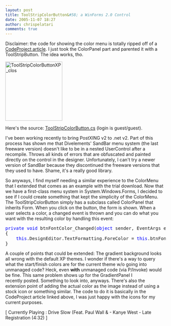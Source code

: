 ```yaml
---
layout: post
title: ToolStripColorButton&#58; a WinForms 2.0 Control
date: 2005-11-07 18:27
author: chrispelatari
comments: true
---
```

Disclaimer: the code for showing the color menu is totally ripped off of a <a href="http://codeproject.com/cs/miscctrl/ColorButton.asp">CodeProject
article</a>. I just took the ColorPanel part and parented it with a
ToolStripButton. The idea works, tho.

<a href="http://chrispelatari.files.wordpress.com/2005/11/toolstripcolorbuttonxp_clos.jpg"><img class="alignnone size-full wp-image-1174" alt="ToolStripColorButtonXP_clos" src="http://chrispelatari.files.wordpress.com/2005/11/toolstripcolorbuttonxp_clos.jpg" width="179" height="185" /></a>

Here's the source: <a href="http://vaultpub.sourcegear.com/VaultService/VaultWeb/GetFile.aspx?repid=5&amp;path=%24%2ftrunk%2fv2.0%2fPostXING.Controls%2fToolStripColorButton.cs&amp;version=2">ToolStripColorButton.cs</a> (login
is guest/guest).

I've been working recently to bring PostXING v2 to .net v2. Part of this
process has shown me that Divelements' SandBar menu system (the last freeware
version) doesn't like to be in a nested UserControl after a recompile. Throws
all kinds of errors that are obfuscated and painted directly on the control in
the designer. Unfortunately, I can't try a newer version of SandBar because they
discontinued the freeware versions that they used to have. Shame, it's a really
good library.

So anyways, I find myself needing a similar experience to the ColorMenu that
I extended that comes as an example with the trial download. Now that we have a
first-class menu system in System.Windows.Forms, I decided to see if I could
create something that kept the simplicity of the ColorMenu. The
ToolStripColorButton simply has a subclass called ColorPanel that inherits Form.
When you click on the button, the form is shown. When a user selects a color, a
changed event is thrown and you can do what you want with the resulting color by
handling this event:
<pre><span style="color:blue;">private</span> <span style="color:blue;">void</span> btnFontColor_Changed(<span style="color:blue;">object</span> sender, EventArgs e)
{
	<span style="color:blue;">this</span>.DesignEditor.TextFormatting.ForeColor = <span style="color:blue;">this</span>.btnFontColor.Color;
}</pre>
A couple of points that could be extended: The gradient background looks
all wrong with the default XP themes. I wonder if there's a way to query what
the start/finish colors are for the current theme w/o going into unmanaged code?
Heck, even <strong>with</strong> unmanaged code (via P/Invoke) would be fine.
This same problem shows up for the GradientPanel I
recently posted. Something to look into, anyways. There's also the
extension point of adding the actual color as the image instead of using a stock
icon or something similar. The code to do it is basically in the CodeProject
article linked above, I was just happy with the icons for my current purposes.

[ Currently Playing : Drive Slow (Feat. Paul Wall &amp; - Kanye West - Late
Registration (4:32) ]
